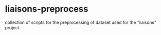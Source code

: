 # liaisons-preprocess
collection of scripts for the preprocessing of dataset used for the "liaisons" project.

